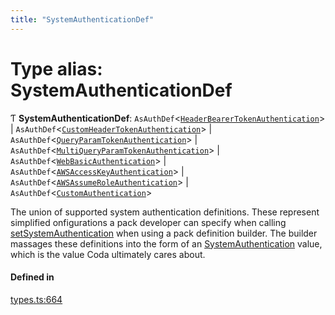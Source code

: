 ```yaml
---
title: "SystemAuthenticationDef"
---
```

# Type alias: SystemAuthenticationDef

Ƭ **SystemAuthenticationDef**: `AsAuthDef`<[`HeaderBearerTokenAuthentication`](../interfaces/HeaderBearerTokenAuthentication.md)\> \| `AsAuthDef`<[`CustomHeaderTokenAuthentication`](../interfaces/CustomHeaderTokenAuthentication.md)\> \| `AsAuthDef`<[`QueryParamTokenAuthentication`](../interfaces/QueryParamTokenAuthentication.md)\> \| `AsAuthDef`<[`MultiQueryParamTokenAuthentication`](../interfaces/MultiQueryParamTokenAuthentication.md)\> \| `AsAuthDef`<[`WebBasicAuthentication`](../interfaces/WebBasicAuthentication.md)\> \| `AsAuthDef`<[`AWSAccessKeyAuthentication`](../interfaces/AWSAccessKeyAuthentication.md)\> \| `AsAuthDef`<[`AWSAssumeRoleAuthentication`](../interfaces/AWSAssumeRoleAuthentication.md)\> \| `AsAuthDef`<[`CustomAuthentication`](../interfaces/CustomAuthentication.md)\>

The union of supported system authentication definitions. These represent simplified
onfigurations a pack developer can specify when calling [setSystemAuthentication](../classes/PackDefinitionBuilder.md#setsystemauthentication)
when using a pack definition builder. The builder massages these definitions into the form of
an [SystemAuthentication](SystemAuthentication.md) value, which is the value Coda ultimately cares about.

#### Defined in

[types.ts:664](https://github.com/coda/packs-sdk/blob/main/types.ts#L664)
